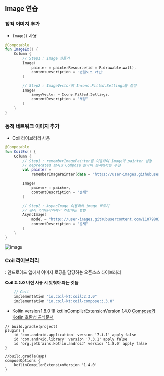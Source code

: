 ## Image 연습

### 정적 이미지 추가
* ```Image()``` 사용
```kotlin
@Composable
fun ImageEx() {
    Column {
        // Step1 : Image 만들기
        Image(
            painter = painterResource(id = R.drawable.wall),
            contentDescription = "엔텔로프 캐넌"
        )

        // Step2 : ImageVector에 Incons.Filled.Settings를 설정
        Image(
            imageVector = Icons.Filled.Settings,
            contentDescription = "세팅"
        )
    }
}
```
### 동적 네트워크 이미지 추가
* Coil 라이브러리 사용
```kotlin
@Composable
fun CoilEx() {
    Column {
        // Step1 : rememberImagePainter를 이용하여 Image의 painter 설정
        // deprecated 됐지만 Compose 한국어 문서에서는 추천
        val painter =
            rememberImagePainter(data = "https://user-images.githubusercontent.com/110798031/229339695-86b240e9-039f-47b8-8ae9-05f514de7311.png")

        Image(
            painter = painter,
            contentDescription = "벌새"
        )

        // Step2 : AsyncImage 이용하여 image 띄우기
        // 공식 라이브러리에서 추천하는 방법
        AsyncImage(
            model = "https://user-images.githubusercontent.com/110798031/229339695-86b240e9-039f-47b8-8ae9-05f514de7311.png",
            contentDescription = "벌새"
        )
    }
}
```
![image](https://user-images.githubusercontent.com/110798031/229339788-10f97134-81ca-4ef9-b1c7-de26be92f79a.png)

### Coil 라이브러리
: 안드로이드 앱에서 이미지 로딩을 담당하는 오픈소스 라이브러리

**Coil 2.3.0 버전 사용 시 맞춰야 되는 것들**
```kotlin
    // Coil
    implementation "io.coil-kt:coil:2.3.0"
    implementation "io.coil-kt:coil-compose:2.3.0"
```
*  Koltin version 1.8.0 및 kotlinCompilerExtensionVersion 1.4.0
[Compose와 Kotlin 호환성 공식문서](https://developer.android.com/jetpack/androidx/releases/compose-kotlin?hl=ko)
```kolin
// build.gradle(project)
plugins {
    id 'com.android.application' version '7.3.1' apply false
    id 'com.android.library' version '7.3.1' apply false
    id 'org.jetbrains.kotlin.android' version '1.8.0' apply false
}

//build.gradle(app)
composeOptions {
    kotlinCompilerExtensionVersion '1.4.0'
}
````